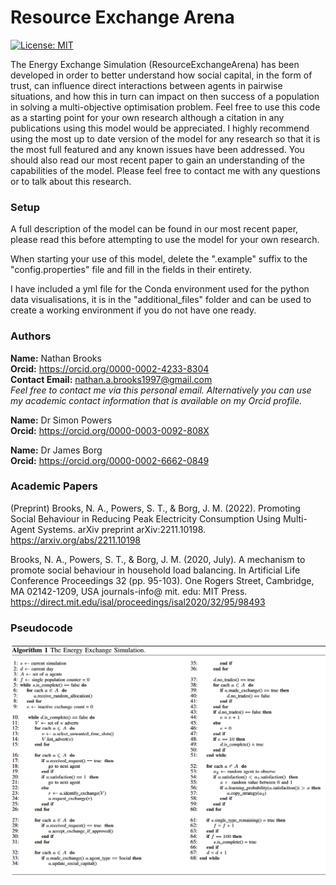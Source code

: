 # Resource Exchange Arena
[![License: MIT](https://img.shields.io/badge/License-MIT-yellow.svg)](/LICENSE.md)

The Energy Exchange Simulation (ResourceExchangeArena) has been developed in order to better understand how social capital, in the form of trust, can influence direct interactions between agents in pairwise situations, and how this in turn can impact on then success of a population in solving a multi-objective optimisation problem. Feel free to use this code as a starting point for your own research although a citation in any publications using this model would be appreciated. I highly recommend using the most up to date version of the model for any research so that it is the most full featured and any known issues have been addressed. You should also read our most recent paper to gain an understanding of the capabilities of the model. Please feel free to contact me with any questions or to talk about this research.

### Setup
A full description of the model can be found in our most recent paper, please read this before attempting to use the model for your own research.


When starting your use of this model, delete the ".example" suffix to the "config.properties" file and fill in the fields in their entirety.


I have included a yml file for the Conda environment used for the python data visualisations, it is in the "additional_files" folder and can be used to create a working environment if you do not have one ready.

### Authors
**Name:** Nathan Brooks<br/>**Orcid:** https://orcid.org/0000-0002-4233-8304<br/>**Contact Email:** nathan.a.brooks1997@gmail.com<br/>
</sub>*Feel free to contact me via this personal email. Alternatively you can use my academic contact information that is available on my Orcid profile.*</sub>

**Name:** Dr Simon Powers<br/>**Orcid:** https://orcid.org/0000-0003-0092-808X

**Name:** Dr James Borg<br/>**Orcid:** https://orcid.org/0000-0002-6662-0849

### Academic Papers
(Preprint)
Brooks, N. A., Powers, S. T., & Borg, J. M. (2022). Promoting Social Behaviour in Reducing Peak Electricity Consumption Using Multi-Agent Systems. arXiv preprint arXiv:2211.10198.<br/>
https://arxiv.org/abs/2211.10198


Brooks, N. A., Powers, S. T., & Borg, J. M. (2020, July). A mechanism to promote social behaviour in household load balancing. In Artificial Life Conference Proceedings 32 (pp. 95-103). One Rogers Street, Cambridge, MA 02142-1209, USA journals-info@ mit. edu: MIT Press.<br/>
https://direct.mit.edu/isal/proceedings/isal2020/32/95/98493

### Pseudocode
![Pseudocode](/additional_files/pseudocode.png)
